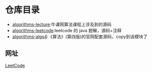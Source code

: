 # 仓库目录

- [algorithms-lecture](/algorithms-lecture):牛课网算法课程上涉及到的源码
- [algorithms-leetcode](/algorithms-leetcode):leetcode 的 java 题解，源码+注释
- [algorithms-algs4](/algorithms-algs4):《算法》(第四版)的官网配套源码，copy到该模块了

## 网址
[LeetCode](https://leetcode-cn.com)
